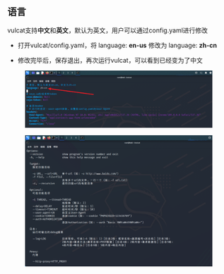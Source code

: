 ## 语言

vulcat支持**中文**和**英文**，默认为英文，用户可以通过config.yaml进行修改

* 打开vulcat/config.yaml，将 language: **en-us** 修改为 language: **zh-cn**

* 修改完毕后，保存退出，再次运行vulcat，可以看到已经变为了中文

<figure><img src="../../../static/imgs/config/config_03.png" alt=""><figcaption></figcaption></figure>

<figure><img src="../../../static/imgs/config/config_04.png" alt=""><figcaption></figcaption></figure>
